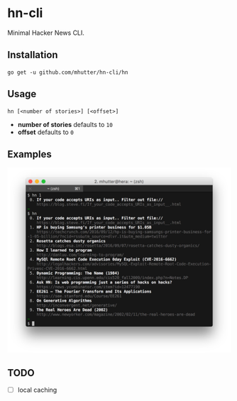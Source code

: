 # hn-cli

Minimal Hacker News CLI.


## Installation

    go get -u github.com/mhutter/hn-cli/hn


## Usage

    hn [<number of stories>] [<offset>]

- **number of stories** defaults to `10`
- **offset** defaults to `0`


## Examples

![Screenshot](screenshot.png)


## TODO

- [ ] local caching
